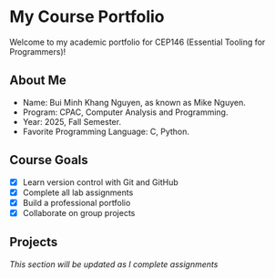 # My Course Portfolio
 
Welcome to my academic portfolio for CEP146 (Essential Tooling for Programmers)!
 
## About Me
- Name: Bui Minh Khang Nguyen, as known as Mike Nguyen.
- Program: CPAC, Computer Analysis and Programming.
- Year: 2025, Fall Semester.
- Favorite Programming Language: C, Python.
 
## Course Goals
- [x] Learn version control with Git and GitHub
- [x] Complete all lab assignments
- [x] Build a professional portfolio
- [x] Collaborate on group projects
 
## Projects
*This section will be updated as I complete assignments*
